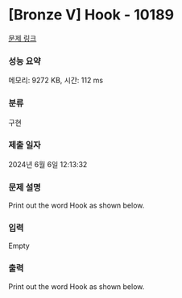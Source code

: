 # [Bronze V] Hook - 10189 

[문제 링크](https://www.acmicpc.net/problem/10189) 

### 성능 요약

메모리: 9272 KB, 시간: 112 ms

### 분류

구현

### 제출 일자

2024년 6월 6일 12:13:32

### 문제 설명

<p>Print out the word Hook as shown below.</p>

### 입력 

 Empty

### 출력 

 <p>Print out the word Hook as shown below.</p>


